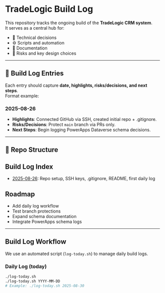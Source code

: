 # TradeLogic Build Log

This repository tracks the ongoing build of the **TradeLogic CRM system**.  
It serves as a central hub for:

- 📌 Technical decisions  
- ⚙️ Scripts and automation  
- 📂 Documentation  
- 🚩 Risks and key design choices  

---

## 📘 Build Log Entries
Each entry should capture **date, highlights, risks/decisions, and next steps**.  
Format example:

### 2025-08-26
- **Highlights**: Connected GitHub via SSH, created initial repo + .gitignore.  
- **Risks/Decisions**: Protect `main` branch via PRs only.  
- **Next Steps**: Begin logging PowerApps Dataverse schema decisions.  

---

## 📂 Repo Structure

## Build Log Index
- [2025-08-26](logs/2025-08-26.md): Repo setup, SSH keys, .gitignore, README, first daily log  

## Roadmap
- Add daily log workflow  
- Test branch protections  
- Expand schema documentation  
- Integrate PowerApps schema logs  

---

## Build Log Workflow

We use an automated script (`log-today.sh`) to manage daily build logs.

### Daily Log (today)
```bash
./log-today.sh
./log-today.sh YYYY-MM-DD
# Example: ./log-today.sh 2025-08-30






